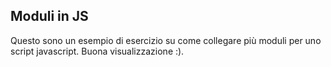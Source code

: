 ## Moduli in JS

Questo sono un esempio di esercizio su come collegare più moduli per uno script javascript.
Buona visualizzazione :).